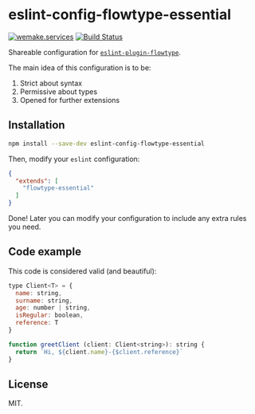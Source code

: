 # eslint-config-flowtype-essential

[![wemake.services](https://img.shields.io/badge/style-wemake.services-green.svg?label=&logo=data%3Aimage%2Fpng%3Bbase64%2CiVBORw0KGgoAAAANSUhEUgAAABAAAAAQCAMAAAAoLQ9TAAAABGdBTUEAALGPC%2FxhBQAAAAFzUkdCAK7OHOkAAAAbUExURQAAAAAAAAAAAAAAAAAAAAAAAAAAAAAAAP%2F%2F%2F5TvxDIAAAAIdFJOUwAjRA8xXANAL%2Bv0SAAAADNJREFUGNNjYCAIOJjRBdBFWMkVQeGzcHAwksJnAPPZGOGAASzPzAEHEGVsLExQwE7YswCb7AFZSF3bbAAAAABJRU5ErkJggg%3D%3D)](http://wemake.services) [![Build Status](https://travis-ci.org/wemake-services/eslint-config-flowtype-essential.svg?branch=master)](https://travis-ci.org/wemake-services/eslint-config-flowtype-essential)

Shareable configuration for [`eslint-plugin-flowtype`](https://github.com/gajus/eslint-plugin-flowtype).

The main idea of this configuration is to be:

1. Strict about syntax
2. Permissive about types
3. Opened for further extensions


## Installation

```bash
npm install --save-dev eslint-config-flowtype-essential
```

Then, modify your `eslint` configuration:

```json
{
  "extends": [
    "flowtype-essential"
  ]
}
```

Done! Later you can modify your configuration to include any extra rules you need.


## Code example

This code is considered valid (and beautiful):

```js
type Client<T> = {
  name: string,
  surname: string,
  age: number | string,
  isRegular: boolean,
  reference: T
}

function greetClient (client: Client<string>): string {
  return `Hi, ${client.name}-{$client.reference}`
}
```


## License

MIT.

